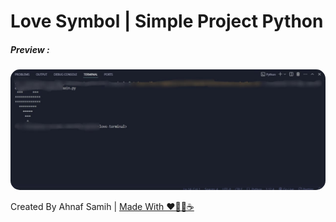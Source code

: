 <h1>Love Symbol  |  Simple Project Python</h1>
<h5>Preview :</h5>
<img src="image/result.jpeg" alt="Preview Hasil" style="border-radius: 15px;">
<p>Created By Ahnaf Samih  |  <a href="https://www.instagram.com/farsyafad_official/" target="_blank" rel="noopener noreferrer">Made With ♥️👨‍💻☕</a></p>